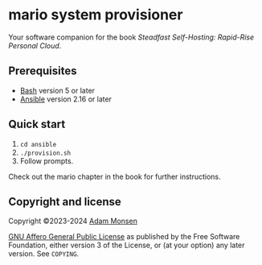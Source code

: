 # mario system provisioner

Your software companion for the book _Steadfast Self-Hosting: Rapid-Rise Personal Cloud_.

## Prerequisites

* [Bash](https://www.gnu.org/software/bash/) version 5 or later
* [Ansible](https://www.ansible.com/) version 2.16 or later

## Quick start

1. `cd ansible`
1. `./provision.sh`
1. Follow prompts.

Check out the mario chapter in the book for further instructions.

## Copyright and license

Copyright ©2023-2024 [Adam Monsen](https://adammonsen.com)

[GNU Affero General Public License](https://www.gnu.org/licenses/agpl-3.0.html) as published by the Free Software Foundation, either version 3 of the License, or (at your option) any later version. See `COPYING`.
